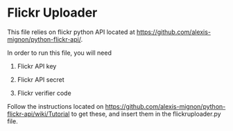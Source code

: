 # Flickr Uploader

This file relies on flickr python API located at https://github.com/alexis-mignon/python-flickr-api/.

In order to run this file, you will need

1. Flickr API key

2. Flickr API secret

3. Flickr verifier code

Follow the instructions located on https://github.com/alexis-mignon/python-flickr-api/wiki/Tutorial to get these, and insert them in the flickruploader.py file.
